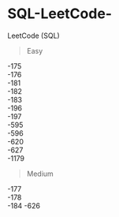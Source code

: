# SQL-LeetCode-

LeetCode (SQL)

>Easy

  -175      
  -176      
  -181      
  -182      
  -183      
  -196      
  -197      
  -595      
  -596      
  -620      
  -627      
  -1179
  
>Medium

  -177      
  -178      
  -184
  -626
  
